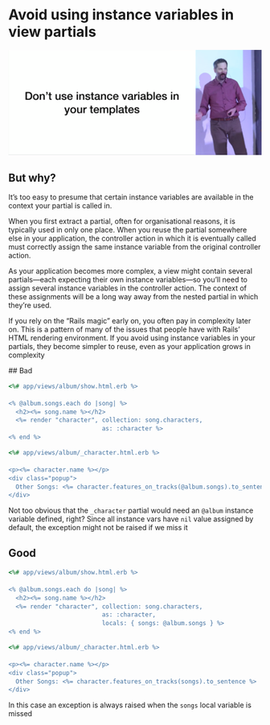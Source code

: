 # Avoid using instance variables in view partials

![](../aux_assets/images/aaron_view_instance_vars.png)

## But why?
It’s too easy to presume that certain instance variables are available in the context your partial is called in.

When you first extract a partial, often for organisational reasons, it is typically used in only one place. When you reuse the partial somewhere else in your application, the controller action in which it is eventually called must correctly assign the same instance variable from the original controller action.

As your application becomes more complex, a view might contain several partials—each expecting their own instance variables—so you’ll need to assign several instance variables in the controller action. The context of these assignments will be a long way away from the nested partial in which they’re used.

If you rely on the “Rails magic” early on, you often pay in complexity later on. This is a pattern of many of the issues that people have with Rails’ HTML rendering environment. If you avoid using instance variables in your partials, they become simpler to reuse, even as your application grows in complexity

## Bad

````ruby
<%# app/views/album/show.html.erb %>

<% @album.songs.each do |song| %>
  <h2><%= song.name %></h2>
  <%= render "character", collection: song.characters,
                          as: :character %>
<% end %>
````

````ruby
<%# app/views/album/_character.html.erb %>

<p><%= character.name %></p>
<div class="popup">
  Other Songs: <%= character.features_on_tracks(@album.songs).to_sentence %>
</div>
````

Not too obvious that the `_character` partial would need an `@album` instance variable defined, right?
Since all instance vars have `nil` value assigned by default, the exception might not be raised if we miss it

## Good

````ruby
<%# app/views/album/show.html.erb %>

<% @album.songs.each do |song| %>
  <h2><%= song.name %></h2>
  <%= render "character", collection: song.characters,
                          as: :character,
                          locals: { songs: @album.songs } %>
<% end %>
````

````ruby
<%# app/views/album/_character.html.erb %>

<p><%= character.name %></p>
<div class="popup">
  Other Songs: <%= character.features_on_tracks(songs).to_sentence %>
</div>
````

In this case an exception is always raised when the `songs` local variable is missed
